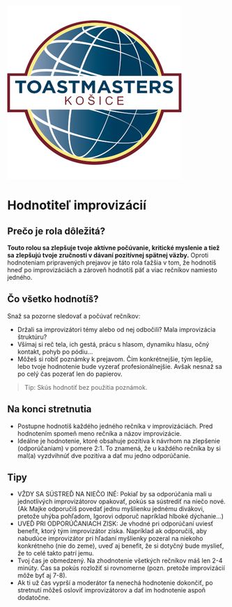 ![alt text][logo]

# Hodnotiteľ improvizácií

## Prečo je rola dôležitá?
**Touto rolou sa zlepšuje tvoje aktívne počúvanie, kritické myslenie a tiež sa zlepšujú tvoje zručnosti v dávaní pozitívnej spätnej väzby.** Oproti hodnoteniam pripravených prejavov je táto rola ťažšia v tom, že hodnotíš hneď po improvizáciách a zároveň hodnotíš päť a viac rečníkov namiesto jedného.

## Čo všetko hodnotíš?
Snaž sa pozorne sledovať a počúvať rečníkov:
- Držali sa improvizátori témy alebo od nej odbočili? Mala improvizácia štruktúru?
- Všímaj si reč tela, ich gestá, prácu s hlasom, dynamiku hlasu, očný kontakt, pohyb po pódiu...
- Môžeš si robiť poznámky k prejavom. Čím konkrétnejšie, tým lepšie, lebo tvoje hodnotenie bude vyzerať profesionálnejšie. Avšak nesnaž sa po celý čas pozerať len do papierov.

> Tip: Skús hodnotiť bez použitia poznámok.

## Na konci stretnutia
- Postupne hodnotíš každého jedného rečníka v improvizáciách. Pred hodnotením spomeň meno rečníka a názov improvizácie.
- Ideálne je hodnotenie, ktoré obsahuje pozitíva k návrhom na zlepšenie (odporúčaniam) v pomere 2:1. To znamená, že u každého rečníka by si mal(a) vyzdvihnúť dve pozitíva a dať mu jedno odporúčanie.

## Tipy
- VŽDY SA SÚSTREĎ NA NIEČO INÉ: Pokiaľ by sa odporúčania mali u jednotlivých improvizátorov opakovať, pokús sa sústrediť na niečo nové. (Ak Majke odporučíš povedať jednu myšlienku jednému divákovi, pretože uhýba pohľadom, Igorovi odporuč napríklad hlboké dýchanie...)
- UVEĎ PRI ODPORÚČANIACH ZISK: Je vhodné pri odporúčaní uviesť benefit, ktorý tým improvizátor získa. Napríklad ak odporučíš, aby nabudúce improvizátor pri hľadaní myšlienky pozeral na niekoho konkrétneho (nie do zeme), uveď aj benefit, že si dotyčný bude myslieť, že to celé takto patrí jemu.
- Tvoj čas je obmedzený. Na zhodnotenie všetkých rečníkov máš len 2-4 minúty. Čas sa pokús rozložiť si rovnomerne (pozn. pretože improvizácií môže byť aj 7-8).
- Ak ti už čas vyprší a moderátor ťa nenechá hodnotenie dokončiť, po stretnutí môžeš osloviť improvizátorov a dať im hodnotenie aspoň dodatočne. 

[logo]: https://github.com/toastmasters-kosice/graficke-podklady/raw/main/Log%C3%A1/%C5%A0tandardn%C3%A9%20zmen%C5%A1en%C3%A9%20logo%20TMKE.png "Logo Toastmasters Košice"
